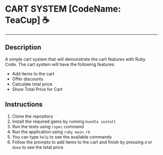 # CART SYSTEM [CodeName: TeaCup] ☕

---

## Description

A simple cart system that will demonstrate the cart features with Ruby Code.
The cart system will have the following features:
- Add items to the cart
- Offer discounts
- Calculate total price
- Show Total Price for Cart


## Instructions
1. Clone the repository
2. Install the required gems by running `bundle install`
3. Run the tests using `rspec` command
4. Run the application using `ruby main.rb`
5. You can type `help` to see the available commands
6. Follow the prompts to add items to the cart and finish by pressing `d` or `done` to see the total price
